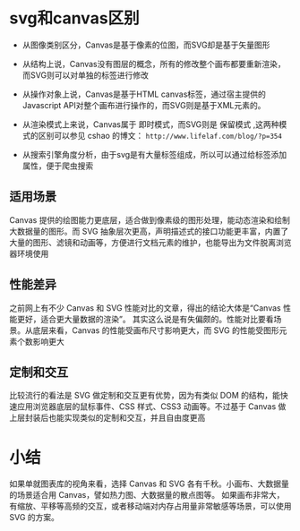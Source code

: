 # svg和canvas区别

- 从图像类别区分，Canvas是基于像素的位图，而SVG却是基于矢量图形

- 从结构上说，Canvas没有图层的概念，所有的修改整个画布都要重新渲染，而SVG则可以对单独的标签进行修改

- 从操作对象上说，Canvas是基于HTML canvas标签，通过宿主提供的Javascript API对整个画布进行操作的，而SVG则是基于XML元素的。

- 从渲染模式上来说，Canvas属于 即时模式，而SVG则是 保留模式 ,这两种模式的区别可以参见 cshao 的博文： `http://www.lifelaf.com/blog/?p=354`

- 从搜索引擎角度分析，由于svg是有大量标签组成，所以可以通过给标签添加属性，便于爬虫搜索


## 适用场景

Canvas 提供的绘图能力更底层，适合做到像素级的图形处理，能动态渲染和绘制大数据量的图形。而 SVG 抽象层次更高，声明描述式的接口功能更丰富，内置了大量的图形、滤镜和动画等，方便进行文档元素的维护，也能导出为文件脱离浏览器环境使用

## 性能差异

之前网上有不少 Canvas 和 SVG 性能对比的文章，得出的结论大体是“Canvas 性能更好，适合更大量数据的渲染”。
其实这么说是有失偏颇的。性能对比要看场景。从底层来看，Canvas 的性能受画布尺寸影响更大，而 SVG 的性能受图形元素个数影响更大

## 定制和交互
   
比较流行的看法是 SVG 做定制和交互更有优势，因为有类似 DOM 的结构，能快速应用浏览器底层的鼠标事件、CSS 样式、CSS3 动画等。不过基于 Canvas 做上层封装后也能实现类似的定制和交互，并且自由度更高

# 小结

如果单就图表库的视角来看，选择 Canvas 和 SVG 各有千秋。小画布、大数据量的场景适合用 Canvas，譬如热力图、大数据量的散点图等。
如果画布非常大，有缩放、平移等高频的交互，或者移动端对内存占用量非常敏感等场景，可以使用 SVG 的方案。

